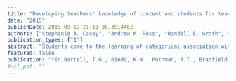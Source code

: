 ```yaml
---
title: "Developing teachers' knowledge of content and students for teaching categorical association"
date: "2015"
publishDate: 2015-09-19T21:11:36.391446Z
authors: ["Stephanie A. Casey", "Andrew M. Ross", "Randall E. Groth", "Rrita Zejnullahi"]
publication_types: ["1"]
abstract: "Students come to the learning of categorical association with many misconceptions. The purpose of this study was to determine the effectiveness of novel curriculum materials to improve mathematics teachers’ knowledge of students’ conceptions regarding categorical association. Results showed that prior to use of the materials, teachers’ knowledge was mostly limited to variations on one misconception. Following use of the materials, they were more broadly aware of a number of different misconceptions and improved their ability to analyze categorical data for association."
featured: false
publication: "*In Bartell, T.G., Bieda, K.N., Putnman, R.T., Bradfield, K., Dominguez, H. (Eds.), Proceedings of the thirty-seventh annual meeting of the North American Chapter of the International Group for the Psychology of Mathematics Education*"
#url_pdf: ""
---
```


